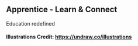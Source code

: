 ## Apprentice - Learn & Connect
Education redefined

#### Illustrations Credit: https://undraw.co/illustrations</p>
